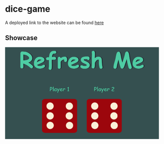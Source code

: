 # dice-game

A deployed link to the website can be found [here](https://sherryrich.github.io/dice-game/)

## Showcase
![Preview](https://github.com/sherryrich/dice-game/blob/main/images/dice-game.png)